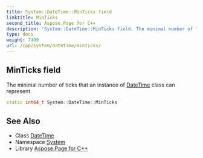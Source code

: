 ```yaml
---
title: System::DateTime::MinTicks field
linktitle: MinTicks
second_title: Aspose.Page for C++
description: 'System::DateTime::MinTicks field. The minimal number of ticks that an instance of DateTime class can represent in C++.'
type: docs
weight: 7400
url: /cpp/system/datetime/minticks/
---
```

## MinTicks field


The minimal number of ticks that an instance of [DateTime](../) class can represent.

```cpp
static int64_t System::DateTime::MinTicks
```

## See Also

* Class [DateTime](../)
* Namespace [System](../../)
* Library [Aspose.Page for C++](../../../)
